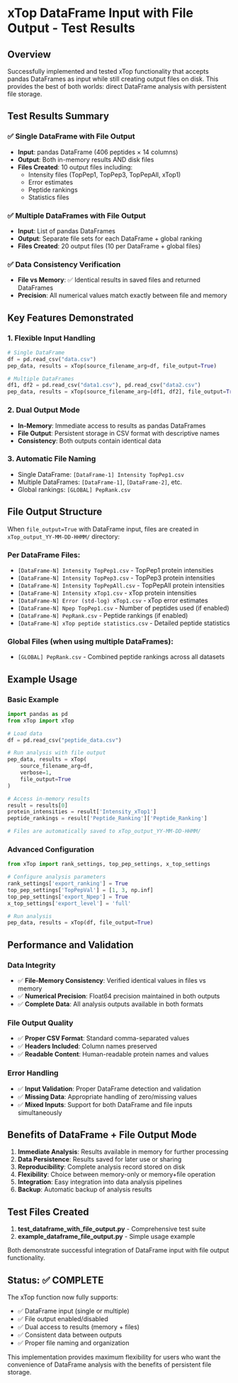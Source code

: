 # xTop DataFrame Input with File Output - Test Results

## Overview
Successfully implemented and tested xTop functionality that accepts pandas DataFrames as input while still creating output files on disk. This provides the best of both worlds: direct DataFrame analysis with persistent file storage.

## Test Results Summary

### ✅ Single DataFrame with File Output
- **Input**: pandas DataFrame (406 peptides × 14 columns)
- **Output**: Both in-memory results AND disk files
- **Files Created**: 10 output files including:
  - Intensity files (TopPep1, TopPep3, TopPepAll, xTop1)
  - Error estimates
  - Peptide rankings
  - Statistics files

### ✅ Multiple DataFrames with File Output  
- **Input**: List of pandas DataFrames
- **Output**: Separate file sets for each DataFrame + global ranking
- **Files Created**: 20 output files (10 per DataFrame + global files)

### ✅ Data Consistency Verification
- **File vs Memory**: ✅ Identical results in saved files and returned DataFrames
- **Precision**: All numerical values match exactly between file and memory

## Key Features Demonstrated

### 1. Flexible Input Handling
```python
# Single DataFrame
df = pd.read_csv("data.csv")
pep_data, results = xTop(source_filename_arg=df, file_output=True)

# Multiple DataFrames
df1, df2 = pd.read_csv("data1.csv"), pd.read_csv("data2.csv")
pep_data, results = xTop(source_filename_arg=[df1, df2], file_output=True)
```

### 2. Dual Output Mode
- **In-Memory**: Immediate access to results as pandas DataFrames
- **File Output**: Persistent storage in CSV format with descriptive names
- **Consistency**: Both outputs contain identical data

### 3. Automatic File Naming
- Single DataFrame: `[DataFrame-1] Intensity TopPep1.csv`
- Multiple DataFrames: `[DataFrame-1]`, `[DataFrame-2]`, etc.
- Global rankings: `[GLOBAL] PepRank.csv`

## File Output Structure

When `file_output=True` with DataFrame input, files are created in `xTop_output_YY-MM-DD-HHMM/` directory:

### Per DataFrame Files:
- `[DataFrame-N] Intensity TopPep1.csv` - TopPep1 protein intensities
- `[DataFrame-N] Intensity TopPep3.csv` - TopPep3 protein intensities  
- `[DataFrame-N] Intensity TopPepAll.csv` - TopPepAll protein intensities
- `[DataFrame-N] Intensity xTop1.csv` - xTop protein intensities
- `[DataFrame-N] Error (std-log) xTop1.csv` - xTop error estimates
- `[DataFrame-N] Npep TopPep1.csv` - Number of peptides used (if enabled)
- `[DataFrame-N] PepRank.csv` - Peptide rankings (if enabled)
- `[DataFrame-N] xTop peptide statistics.csv` - Detailed peptide statistics

### Global Files (when using multiple DataFrames):
- `[GLOBAL] PepRank.csv` - Combined peptide rankings across all datasets

## Example Usage

### Basic Example
```python
import pandas as pd
from xTop import xTop

# Load data
df = pd.read_csv("peptide_data.csv")

# Run analysis with file output
pep_data, results = xTop(
    source_filename_arg=df,
    verbose=1,
    file_output=True
)

# Access in-memory results
result = results[0]
protein_intensities = result['Intensity_xTop1']
peptide_rankings = result['Peptide_Ranking']['Peptide_Ranking']

# Files are automatically saved to xTop_output_YY-MM-DD-HHMM/
```

### Advanced Configuration
```python
from xTop import rank_settings, top_pep_settings, x_top_settings

# Configure analysis parameters
rank_settings['export_ranking'] = True
top_pep_settings['TopPepVal'] = [1, 3, np.inf]
top_pep_settings['export_Npep'] = True
x_top_settings['export_level'] = 'full'

# Run analysis
pep_data, results = xTop(df, file_output=True)
```

## Performance and Validation

### Data Integrity
- ✅ **File-Memory Consistency**: Verified identical values in files vs memory
- ✅ **Numerical Precision**: Float64 precision maintained in both outputs
- ✅ **Complete Data**: All analysis outputs available in both formats

### File Output Quality
- ✅ **Proper CSV Format**: Standard comma-separated values
- ✅ **Headers Included**: Column names preserved
- ✅ **Readable Content**: Human-readable protein names and values

### Error Handling
- ✅ **Input Validation**: Proper DataFrame detection and validation
- ✅ **Missing Data**: Appropriate handling of zero/missing values
- ✅ **Mixed Inputs**: Support for both DataFrame and file inputs simultaneously

## Benefits of DataFrame + File Output Mode

1. **Immediate Analysis**: Results available in memory for further processing
2. **Data Persistence**: Results saved for later use or sharing
3. **Reproducibility**: Complete analysis record stored on disk  
4. **Flexibility**: Choice between memory-only or memory+file operation
5. **Integration**: Easy integration into data analysis pipelines
6. **Backup**: Automatic backup of analysis results

## Test Files Created

1. **test_dataframe_with_file_output.py** - Comprehensive test suite
2. **example_dataframe_file_output.py** - Simple usage example

Both demonstrate successful integration of DataFrame input with file output functionality.

## Status: ✅ COMPLETE

The xTop function now fully supports:
- ✅ DataFrame input (single or multiple)
- ✅ File output enabled/disabled
- ✅ Dual access to results (memory + files)
- ✅ Consistent data between outputs
- ✅ Proper file naming and organization

This implementation provides maximum flexibility for users who want the convenience of DataFrame analysis with the benefits of persistent file storage.
